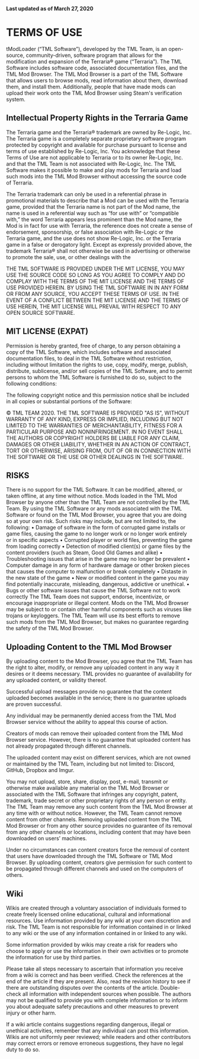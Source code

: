 **Last updated as of March 27, 2020**

# TERMS OF USE
tModLoader (“TML Software”), developed by the TML Team, is an open-source, community-driven, software program that allows for the modification and expansion of the Terraria® game (“Terraria”). The TML Software includes software code, associated documentation files, and the TML Mod Browser. The TML Mod Browser is a part of the TML Software that allows users to browse mods, read information about them, download them, and install them. Additionally, people that have made mods can upload their work onto the TML Mod Browser using Steam's verification system.

## Intellectual Property Rights in the Terraria Game
The Terraria game and the Terraria® trademark are owned by Re-Logic, Inc. The Terraria game is a completely separate proprietary software program protected by copyright and available for purchase pursuant to license and terms of use established by Re-Logic, Inc. You acknowledge that these Terms of Use are not applicable to Terraria or to its owner Re-Logic, Inc. and that the TML Team is not associated with Re-Logic, Inc. The TML Software makes it possible to make and play mods for Terraria and load such mods into the TML Mod Browser without accessing the source code of Terraria.

The Terraria trademark can only be used in a referential phrase in promotional materials to describe that a Mod can be used with the Terraria game, provided that the Terraria name is not part of the Mod name, the name is used in a referential way such as “for use with” or “compatible with,” the word Terraria appears less prominent than the Mod name, the Mod is in fact for use with Terraria, the reference does not create a sense of endorsement, sponsorship, or false association with Re-Logic or the Terraria game, and the use does not show Re-Logic, Inc. or the Terraria game in a false or derogatory light. Except as expressly provided above, the trademark Terraria® shall not otherwise be used in advertising or otherwise to promote the sale, use, or other dealings with the

THE TML SOFTWARE IS PROVIDED UNDER THE MIT LICENSE, YOU MAY USE THE SOURCE CODE SO LONG AS YOU AGREE TO COMPLY AND DO COMPLAY WITH THE TERMS OF THE MIT LICENSE AND THE TERMS OF USE PROVIDED HEREIN. BY USING THE TML SOFTWARE IN IN ANY FORM OR FROM ANY SOURCE, YOU ACCEPT THESE TERMS OF USE. IN THE EVENT OF A CONFLICT BETWEEN THE MIT LICENSE AND THE TERMS OF USE HEREIN, THE MIT LICENSE WILL PREVAIL WITH RESPECT TO ANY OPEN SOURCE SOFTWARE.

## MIT LICENSE (EXPAT)
Permission is hereby granted, free of charge, to any person obtaining a copy of the TML Software, which includes software and associated documentation files, to deal in the TML Software without restriction, including without limitation the rights to use, copy, modify, merge, publish, distribute, sublicense, and/or sell copies of the TML Software, and to permit persons to whom the TML Software is furnished to do so, subject to the following conditions:

The following copyright notice and this permission notice shall be included in all copies or substantial portions of the Software:

© TML TEAM 2020.
THE TML SOFTWARE IS PROVIDED "AS IS", WITHOUT WARRANTY OF ANY KIND, EXPRESS OR IMPLIED, INCLUDING BUT NOT LIMITED TO THE WARRANTIES OF MERCHANTABILITY, FITNESS FOR A PARTICULAR PURPOSE AND NONINFRINGEMENT. IN NO EVENT SHALL THE AUTHORS OR COPYRIGHT HOLDERS BE LIABLE FOR ANY CLAIM, DAMAGES OR OTHER LIABILITY, WHETHER IN AN ACTION OF CONTRACT, TORT OR OTHERWISE, ARISING FROM, OUT OF OR IN CONNECTION WITH THE SOFTWARE OR THE USE OR OTHER DEALINGS IN THE SOFTWARE.

## RISKS
There is no support for the TML Software. It can be modified, altered, or taken offline, at any time without notice. Mods loaded in the TML Mod Browser by anyone other than the TML Team are not controlled by the TML Team. By using the TML Software or any mods associated with the TML Software or found on the TML Mod Browser, you agree that you are doing so at your own risk. Such risks may include, but are not limited to, the following:
• Damage of software in the form of corrupted game installs or game files, causing the game to no longer work or no longer work entirely or in specific aspects
• Corrupted player or world files, preventing the game from loading correctly
• Detection of modified client(s) or game files by the content providers (such as Steam, Good Old Games and alike)
• Troubleshooting issues that arise in the game may no longer be prevalent
• Computer damage in any form of hardware damage or other broken pieces that causes the computer to malfunction or break completely
• Distaste in the new state of the game
• New or modified content in the game you may find potentially inaccurate, misleading, dangerous, addictive or unethical.
• Bugs or other software issues that cause the TML Software not to work correctly
The TML Team does not support, endorse, incentivize, or encourage inappropriate or illegal content. Mods on the TML Mod Browser may be subject to or contain other harmful components such as viruses like trojans or keyloggers. The TML Team will use its best efforts to remove such mods from the TML Mod Browser, but makes no guarantee regarding the safety of the TML Mod Browser.

## Uploading Content to the TML Mod Browser
By uploading content to the Mod Browser, you agree that the TML Team has the right to alter, modify, or remove any uploaded content in any way it desires or it deems necessary. TML provides no guarantee of availability for any uploaded content, or validity thereof.

Successful upload messages provide no guarantee that the content uploaded becomes available in the service; there is no guarantee uploads are proven successful.

Any individual may be permanently denied access from the TML Mod Browser service without the ability to appeal this course of action.

Creators of mods can remove their uploaded content from the TML Mod Browser service. However, there is no guarantee that uploaded content has not already propagated through different channels.

The uploaded content may exist on different services, which are not owned or maintained by the TML Team, including but not limited to: Discord, GitHub, Dropbox and Imgur.

You may not upload, store, share, display, post, e-mail, transmit or otherwise make available any material on the TML Mod Browser or associated with the TML Software that infringes any copyright, patent, trademark, trade secret or other proprietary rights of any person or entity. The TML Team may remove any such content from the TML Mod Browser at any time with or without notice. However, the TML Team cannot remove content from other channels. Removing uploaded content from the TML Mod Browser or from any other source provides no guarantee of its removal from any other channels or locations, including content that may have been downloaded on users’ machines.

Under no circumstances can content creators force the removal of content that users have downloaded through the TML Software or TML Mod Browser. By uploading content, creators give permission for such content to be propagated through different channels and used on the computers of others.

## Wiki
Wikis are created through a voluntary association of individuals formed to create freely licensed online educational, cultural and informational resources. Use information provided by any wiki at your own discretion and risk. The TML Team is not responsible for information contained in or linked to any wiki or the use of any information contained in or linked to any wiki.

Some information provided by wikis may create a risk for readers who choose to apply or use the information in their own activities or to promote the information for use by third parties.

Please take all steps necessary to ascertain that information you receive from a wiki is correct and has been verified. Check the references at the end of the article if they are present. Also, read the revision history to see if there are outstanding disputes over the contents of the article. Double-check all information with independent sources when possible. The authors may not be qualified to provide you with complete information or to inform you about adequate safety precautions and other measures to prevent injury or other harm.

If a wiki article contains suggestions regarding dangerous, illegal or unethical activities, remember that any individual can post this information. Wikis are not uniformly peer reviewed; while readers and other contributors may correct errors or remove erroneous suggestions, they have no legal duty to do so.
